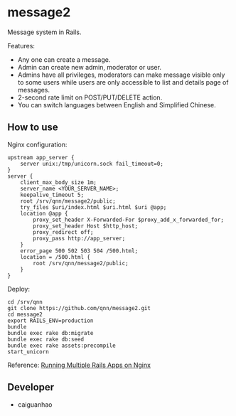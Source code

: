 message2
========

Message system in Rails.

Features:

* Any one can create a message.
* Admin can create new admin, moderator or user.
* Admins have all privileges, moderators can make message visible only to some users while users are only accessible to list and details page of messages.
* 2-second rate limit on POST/PUT/DELETE action.
* You can switch languages between English and Simplified Chinese.

How to use
----------

Nginx configuration:

    upstream app_server {
        server unix:/tmp/unicorn.sock fail_timeout=0;
    }
    server {
        client_max_body_size 1m;
        server_name <YOUR_SERVER_NAME>;
        keepalive_timeout 5;
        root /srv/qnn/message2/public;
        try_files $uri/index.html $uri.html $uri @app;
        location @app {
            proxy_set_header X-Forwarded-For $proxy_add_x_forwarded_for;
            proxy_set_header Host $http_host;
            proxy_redirect off;
            proxy_pass http://app_server;
        }
        error_page 500 502 503 504 /500.html;
        location = /500.html {
            root /srv/qnn/message2/public;
        }
    }

Deploy:

    cd /srv/qnn
    git clone https://github.com/qnn/message2.git
    cd message2
    export RAILS_ENV=production
    bundle
    bundle exec rake db:migrate
    bundle exec rake db:seed
    bundle exec rake assets:precompile
    start_unicorn

Reference: [Running Multiple Rails Apps on Nginx](https://github.com/Hack56/Rails-Template/wiki/Running-Multiple-Rails-Apps-on-Nginx)

Developer
---------

* caiguanhao

